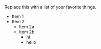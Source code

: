 Replace this with a list of your favorite things.
* Item 1
* Item 2
  * Item 2a
  * Item 2b
    * hi
    * hello
